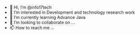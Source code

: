 - 👋 Hi, I’m @info17tech
- 👀 I’m interested in Development and technology research work
- 🌱 I’m currently learning Advance Java
- 💞️ I’m looking to collaborate on ...
- 📫 How to reach me ...

<!---
info17tech/info17tech is a ✨ special ✨ repository because its `README.md` (this file) appears on your GitHub profile.
You can click the Preview link to take a look at your changes.
--->
